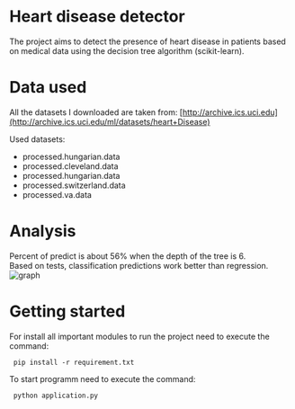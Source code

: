# Heart disease detector
The project aims to detect the presence of heart disease in patients based on medical data using the decision tree algorithm (scikit-learn).

# Data used

All the datasets I downloaded are taken from: [http://archive.ics.uci.edu](http://archive.ics.uci.edu/ml/datasets/heart+Disease)

Used datasets:
- processed.hungarian.data
- processed.cleveland.data
- processed.hungarian.data
- processed.switzerland.data
- processed.va.data

# Analysis
Percent of predict is about 56% when the depth of the tree is 6.</br>
Based on tests, classification predictions work better than regression.
![graph](https://github.com/Graidaris/heart_disease_detector/blob/master/pictures/predict.png)

# Getting started
For install all important modules to run the project need to execute the command:
```
 pip install -r requirement.txt
```

To start programm need to execute the command:
```
 python application.py
```
